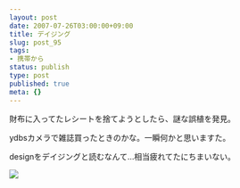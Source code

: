 ```yaml
---
layout: post
date: 2007-07-26T03:00:00+09:00
title: デイジング
slug: post_95
tags:
- 携帯から
status: publish
type: post
published: true
meta: {}
---
```

<div class="caption">財布に入ってたレシートを捨てようとしたら、謎な誤植を発見。

ydbsカメラで雑誌買ったときのかな。一瞬何かと思いますた。

designをデイジングと読むなんて…相当疲れてたにちまいない。</div>
<div class="photo"><img src="http://wo.skr.jp/images/uploads/blog-photo-1185451470.6-0.jpg" /></div>

